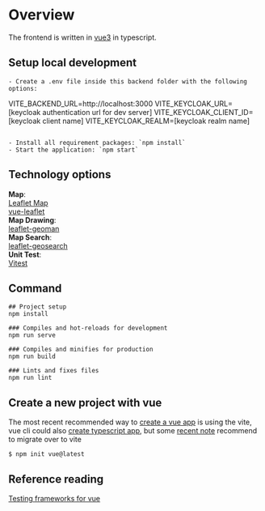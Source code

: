 # Overview

The frontend is written in [vue3](https://vuejs.org) in typescript.

## Setup local development

```
- Create a .env file inside this backend folder with the following options:

```

VITE_BACKEND_URL=http://localhost:3000
VITE_KEYCLOAK_URL=[keycloak authentication url for dev server]
VITE_KEYCLOAK_CLIENT_ID=[keycloak client name]
VITE_KEYCLOAK_REALM=[keycloak realm name]

```

- Install all requirement packages: `npm install`
- Start the application: `npm start`
```

## Technology options

**Map**:  
[Leaflet Map](https://leafletjs.com)  
[vue-leaflet](https://github.com/vue-leaflet/vue-leaflet)  
**Map Drawing**:  
[leaflet-geoman](https://github.com/geoman-io/leaflet-geoman)  
**Map Search**:  
[leaflet-geosearch](https://github.com/smeijer/leaflet-geosearch)  
**Unit Test**:  
[Vitest](https://vitest.dev/api/)

## Command

```
## Project setup
npm install

### Compiles and hot-reloads for development
npm run serve

### Compiles and minifies for production
npm run build

### Lints and fixes files
npm run lint
```

## Create a new project with vue

The most recent recommended way to [create a vue app](https://vuejs.org/guide/quick-start.html#with-build-tools) is using the vite, vue cli could also [create typescript app](https://vuejs.org/guide/typescript/overview.html), but some [recent note](https://vuejs.org/guide/typescript/overview.html#note-on-vue-cli-and-ts-loader) recommend to migrate over to vite

```
$ npm init vue@latest
```

## Reference reading

[Testing frameworks for vue](https://vuejs.org/guide/scaling-up/testing.html#unit-testing)
